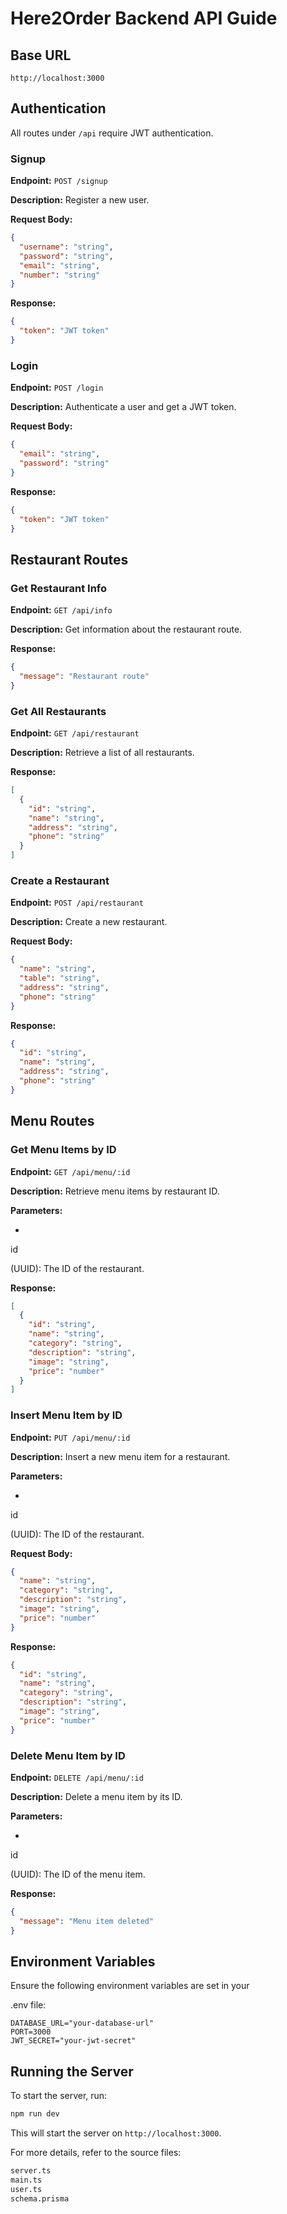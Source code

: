 # Here2Order Backend API Guide

## Base URL

```
http://localhost:3000
```

## Authentication

All routes under `/api` require JWT authentication.

### Signup

**Endpoint:** `POST /signup`

**Description:** Register a new user.

**Request Body:**

```json
{
  "username": "string",
  "password": "string",
  "email": "string",
  "number": "string"
}
```

**Response:**

```json
{
  "token": "JWT token"
}
```

### Login

**Endpoint:** `POST /login`

**Description:** Authenticate a user and get a JWT token.

**Request Body:**

```json
{
  "email": "string",
  "password": "string"
}
```

**Response:**

```json
{
  "token": "JWT token"
}
```

## Restaurant Routes

### Get Restaurant Info

**Endpoint:** `GET /api/info`

**Description:** Get information about the restaurant route.

**Response:**

```json
{
  "message": "Restaurant route"
}
```

### Get All Restaurants

**Endpoint:** `GET /api/restaurant`

**Description:** Retrieve a list of all restaurants.

**Response:**

```json
[
  {
    "id": "string",
    "name": "string",
    "address": "string",
    "phone": "string"
  }
]
```

### Create a Restaurant

**Endpoint:** `POST /api/restaurant`

**Description:** Create a new restaurant.

**Request Body:**

```json
{
  "name": "string",
  "table": "string",
  "address": "string",
  "phone": "string"
}
```

**Response:**

```json
{
  "id": "string",
  "name": "string",
  "address": "string",
  "phone": "string"
}
```

## Menu Routes

### Get Menu Items by ID

**Endpoint:** `GET /api/menu/:id`

**Description:** Retrieve menu items by restaurant ID.

**Parameters:**

-

id

(UUID): The ID of the restaurant.

**Response:**

```json
[
  {
    "id": "string",
    "name": "string",
    "category": "string",
    "description": "string",
    "image": "string",
    "price": "number"
  }
]
```

### Insert Menu Item by ID

**Endpoint:** `PUT /api/menu/:id`

**Description:** Insert a new menu item for a restaurant.

**Parameters:**

-

id

(UUID): The ID of the restaurant.

**Request Body:**

```json
{
  "name": "string",
  "category": "string",
  "description": "string",
  "image": "string",
  "price": "number"
}
```

**Response:**

```json
{
  "id": "string",
  "name": "string",
  "category": "string",
  "description": "string",
  "image": "string",
  "price": "number"
}
```

### Delete Menu Item by ID

**Endpoint:** `DELETE /api/menu/:id`

**Description:** Delete a menu item by its ID.

**Parameters:**

-

id

(UUID): The ID of the menu item.

**Response:**

```json
{
  "message": "Menu item deleted"
}
```

## Environment Variables

Ensure the following environment variables are set in your

.env file:

```env
DATABASE_URL="your-database-url"
PORT=3000
JWT_SECRET="your-jwt-secret"
```

## Running the Server

To start the server, run:

```sh
npm run dev
```

This will start the server on `http://localhost:3000`.

For more details, refer to the source files:

```sh
server.ts
main.ts
user.ts
schema.prisma
```
